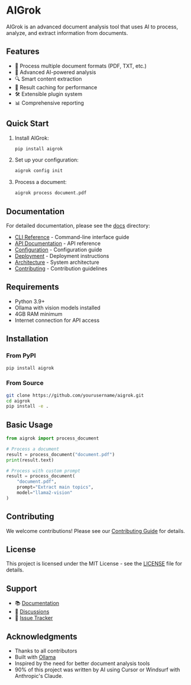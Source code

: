 # AIGrok

AIGrok is an advanced document analysis tool that uses AI to process, analyze, and extract information from documents.

## Features

- 📄 Process multiple document formats (PDF, TXT, etc.)
- 🤖 Advanced AI-powered analysis
- 🔍 Smart content extraction
- 💾 Result caching for performance
- 🛠️ Extensible plugin system
- 📊 Comprehensive reporting

## Quick Start

1. Install AIGrok:

   ```bash
   pip install aigrok
   ```

2. Set up your configuration:

   ```bash
   aigrok config init
   ```

3. Process a document:

   ```bash
   aigrok process document.pdf
   ```

## Documentation

For detailed documentation, please see the [docs](docs/) directory:

- [CLI Reference](docs/cli.md) - Command-line interface guide
- [API Documentation](docs/api.md) - API reference
- [Configuration](docs/configuration.md) - Configuration guide
- [Deployment](docs/deployment.md) - Deployment instructions
- [Architecture](docs/architecture.md) - System architecture
- [Contributing](CONTRIBUTING.md) - Contribution guidelines

## Requirements

- Python 3.9+
- Ollama with vision models installed
- 4GB RAM minimum
- Internet connection for API access

## Installation

### From PyPI

```bash
pip install aigrok
```

### From Source

```bash
git clone https://github.com/yourusername/aigrok.git
cd aigrok
pip install -e .
```

## Basic Usage

```python
from aigrok import process_document

# Process a document
result = process_document("document.pdf")
print(result.text)

# Process with custom prompt
result = process_document(
    "document.pdf",
    prompt="Extract main topics",
    model="llama2-vision"
)
```

## Contributing

We welcome contributions! Please see our [Contributing Guide](CONTRIBUTING.md) for details.

## License

This project is licensed under the MIT License - see the [LICENSE](LICENSE) file for details.

## Support

- 📚 [Documentation](docs/)
- 💬 [Discussions](https://github.com/yourusername/aigrok/discussions)
- 🐛 [Issue Tracker](https://github.com/yourusername/aigrok/issues)

## Acknowledgments

- Thanks to all contributors
- Built with [Ollama](https://ollama.ai/)
- Inspired by the need for better document analysis tools
- 90% of this project was written by AI using Cursor or Windsurf with Anthropic's Claude.

